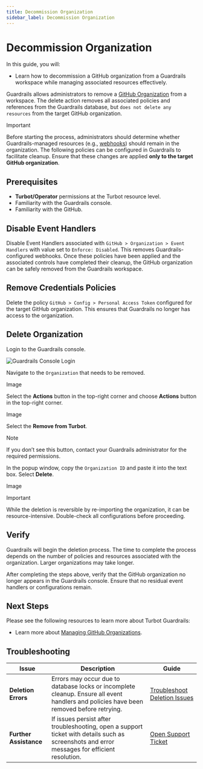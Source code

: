 ```yaml
---
title: Decommission Organization
sidebar_label: Decommission Organization
---
```


# Decommission Organization

In this guide, you will:

- Learn how to decommission a GitHub organization from a Guardrails workspace while managing associated resources effectively.

Guardrails allows administrators to remove a [GitHub Organization](https://docs.github.com/en/organizations/collaborating-with-groups-in-organizations/about-organizations) from a workspace. The delete action removes all associated policies and references from the Guardrails database, but `does not delete any resources` from the target GitHub organization.

<!-- Careful consideration should be made when managing resources such as webhooks, as once removed, these changes cannot be undone. -->

> [!IMPORTANT]
> Before starting the process, administrators should determine whether Guardrails-managed resources (e.g., [webhooks](https://docs.github.com/en/webhooks/about-webhooks)) should remain in the organization. The following policies can be configured in Guardrails to facilitate cleanup. Ensure that these changes are applied **only to the target GitHub organization**.

## Prerequisites

- **Turbot/Operator** permissions at the Turbot resource level.
- Familiarity with the Guardrails console.
- Familiarity with the GitHub.

<!-- DISCUSS THE SEQUENCE, WEBHOOKS SETUP WITH SD -->

## Disable Event Handlers

Disable Event Handlers associated with `GitHub > Organization > Event Handlers` with value set to `Enforce: Disabled`. This removes Guardrails-configured webhooks. Once these policies have been applied and the associated controls have completed their cleanup, the GitHub organization can be safely removed from the Guardrails workspace.

## Remove Credentials Policies

Delete the policy `GitHub > Config > Personal Access Token` configured for the target GitHub organization. This ensures that Guardrails no longer has access to the organization.

## Delete Organization

Login to the Guardrails console.

![Guardrails Console Login](/images/docs/guardrails/guides/github/decommission-github-organization/guardrails-console-login.png)

Navigate to the `Organization` that needs to be removed.

Image

Select the **Actions** button in the top-right corner and choose **Actions** button in the top-right corner.

Image

Select the **Remove from Turbot**.

> [!NOTE]
> If you don’t see this button, contact your Guardrails administrator for the required permissions.

In the popup window, copy the `Organization ID` and paste it into the text box. Select **Delete**.

Image

> [!IMPORTANT]
> While the deletion is reversible by re-importing the organization, it can be resource-intensive. Double-check all configurations before proceeding.

## Verify

Guardrails will begin the deletion process. The time to complete the process depends on the number of policies and resources associated with the organization. Larger organizations may take longer.

After completing the steps above, verify that the GitHub organization no longer appears in the Guardrails console. Ensure that no residual event handlers or configurations remain.

## Next Steps

Please see the following resources to learn more about Turbot Guardrails:

- Learn more about [Managing GitHub Organizations](guides/github/manage-organizations).

## Troubleshooting

| Issue                  | Description                                                                                                                                  | Guide                                                                                   |
| ---------------------- | -------------------------------------------------------------------------------------------------------------------------------------------- | --------------------------------------------------------------------------------------- |
| **Deletion Errors**    | Errors may occur due to database locks or incomplete cleanup. Ensure all event handlers and policies have been removed before retrying.      | [Troubleshoot Deletion Issues](/guardrails/docs/github/troubleshooting#deletion-errors) |
| **Further Assistance** | If issues persist after troubleshooting, open a support ticket with details such as screenshots and error messages for efficient resolution. | [Open Support Ticket](https://support.turbot.com)                                       |

